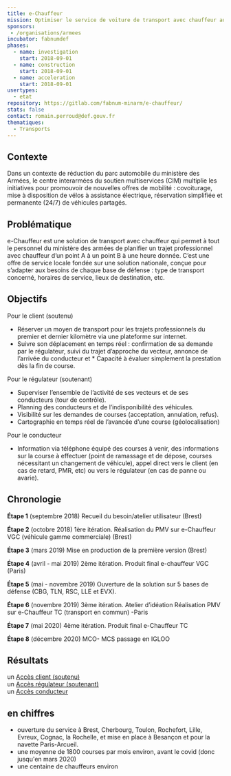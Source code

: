 ```yaml
---
title: e-Chauffeur
mission: Optimiser le service de voiture de transport avec chauffeur au sein des bases de défense
sponsors:
 - /organisations/armees
incubator: fabnumdef
phases:
  - name: investigation
    start: 2018-09-01
  - name: construction
    start: 2018-09-01
  - name: acceleration
    start: 2018-09-01
usertypes:
  - etat
repository: https://gitlab.com/fabnum-minarm/e-chauffeur/
stats: false
contact: romain.perroud@def.gouv.fr
thematiques:
  - Transports
---
```

## Contexte 
Dans un contexte de réduction du parc automobile du ministère des Armées, le centre interarmées du soutien multiservices (CIM) multiplie les initiatives pour promouvoir de nouvelles offres de mobilité : covoiturage, mise à disposition de vélos à assistance électrique, réservation simplifiée et permanente (24/7) de véhicules partagés.

## Problématique
e-Chauffeur est une solution de transport avec chauffeur qui permet à tout le personnel du ministère des armées de planifier un trajet professionnel avec chauffeur d’un point A à un point B à une heure donnée. C’est une offre de service locale fondée sur une solution nationale, conçue pour s’adapter aux besoins de chaque base de défense : type de transport concerné, horaires de service, lieux de destination, etc.

## Objectifs   
Pour le client (soutenu)
* Réserver un moyen de transport pour les trajets professionnels du premier et dernier kilomètre via une plateforme sur internet.
* Suivre son déplacement en temps réel : confirmation de sa demande par le régulateur, suivi du trajet d’approche du vecteur, annonce de l’arrivée du conducteur et * Capacité à évaluer simplement la prestation dès la fin de course.

Pour le régulateur (soutenant)
* Superviser l’ensemble de l’activité de ses vecteurs et de ses conducteurs (tour de contrôle).
* Planning des conducteurs et de l’indisponibilité des véhicules.
* Visibilité sur les demandes de courses (acceptation, annulation, refus).
* Cartographie en temps réel de l’avancée d’une course (géolocalisation)

Pour le conducteur
* Information via téléphone équipé des courses à venir, des informations sur la course à effectuer (point de ramassage et de dépose, courses nécessitant un changement de véhicule), appel direct vers le client (en cas de retard, PMR, etc) ou vers le régulateur (en cas de panne ou avarie).


## Chronologie
__Étape 1__ (septembre 2018) Recueil du besoin/atelier utilisateur (Brest)

__Étape 2__ (octobre 2018) 1ère itération. Réalisation du PMV sur e-Chauffeur VGC (véhicule gamme commerciale) (Brest)

__Étape 3__ (mars 2019) Mise en production de la première version (Brest)

__Étape 4__ (avril - mai 2019) 2ème itération. Produit final e-chauffeur VGC (Paris)

__Étape 5__ (mai - novembre 2019) Ouverture de la solution sur 5 bases de défense (CBG, TLN, RSC, LLE et EVX).

__Étape 6__ (novembre 2019) 3ème itération. Atelier d’idéation
Réalisation PMV sur e-Chauffeur TC (transport en commun) -Paris  

__Étape 7__ (mai 2020) 4ème itération. Produit final e-Chauffeur TC

__Étape 8__ (décembre 2020) MCO- MCS passage en IGLOO

## Résultats
un [Accès client (soutenu)](https://echauffeur.fabnum.fr)    
un [Accès régulateur (soutenant)](https://dashboard.echauffeur.fabnum.fr)    
un [Accès conducteur](https://driver.echauffeur.fabnum.fr)

## en chiffres
- ouverture du service à Brest, Cherbourg, Toulon, Rochefort, Lille, Evreux, Cognac, la Rochelle, et mise en place à Besançon et pour la navette Paris-Arcueil.
- une moyenne de 1800 courses par mois environ, avant le covid (donc jusqu'en mars 2020)
- une centaine de chauffeurs environ